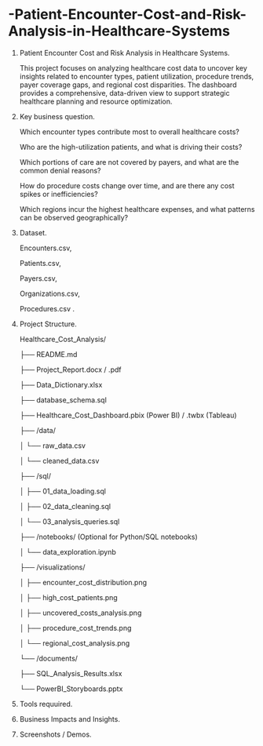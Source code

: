 # -Patient-Encounter-Cost-and-Risk-Analysis-in-Healthcare-Systems

1. Patient Encounter Cost and Risk Analysis in Healthcare Systems.

   This project focuses on analyzing healthcare cost data to uncover key insights related to encounter types, patient utilization, procedure trends, payer coverage gaps, and regional cost disparities. The dashboard     provides a comprehensive, data-driven view to support strategic healthcare planning and resource optimization.

2. Key business question.

   Which encounter types contribute most to overall healthcare costs?

   Who are the high-utilization patients, and what is driving their costs?

   Which portions of care are not covered by payers, and what are the common denial reasons?

   How do procedure costs change over time, and are there any cost spikes or inefficiencies?

   Which regions incur the highest healthcare expenses, and what patterns can be observed geographically?

3. Dataset.

   Encounters.csv,

   Patients.csv,

   Payers.csv,

   Organizations.csv,

   Procedures.csv .

4. Project Structure.

   Healthcare_Cost_Analysis/

   
   ├── README.md
   
   ├── Project_Report.docx / .pdf
   
   ├── Data_Dictionary.xlsx
   
   ├── database_schema.sql
   
   ├── Healthcare_Cost_Dashboard.pbix  (Power BI) / .twbx (Tableau)


   
   ├── /data/
   
   │   └── raw_data.csv
   
   │   └── cleaned_data.csv

   
   ├── /sql/
   
   │  ├── 01_data_loading.sql
   
   │  ├── 02_data_cleaning.sql
   
   │  └── 03_analysis_queries.sql

   
   ├── /notebooks/ (Optional for Python/SQL notebooks)
   
   │  └── data_exploration.ipynb


   ├── /visualizations/
   
   │  ├── encounter_cost_distribution.png
   
   │  ├── high_cost_patients.png
   
   │  ├── uncovered_costs_analysis.png
   
   │  ├── procedure_cost_trends.png
   
   │  └── regional_cost_analysis.png


   
   └── /documents/
   
    ├── SQL_Analysis_Results.xlsx
   
    └── PowerBI_Storyboards.pptx


   
6. Tools requuired.

   
   
8. Business Impacts and Insights.
9. Screenshots / Demos.
